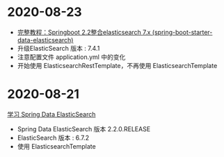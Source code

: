 # 2020-08-23
 * [完整教程：Springboot 2.2整合elasticsearch 7.x (spring-boot-starter-data-elasticsearch)](https://blog.csdn.net/chengyuqiang/article/details/102938266)
 * 升级ElasticSearch 版本 : 7.4.1
 * 注意配置文件 application.yml 中的变化
 * 开始使用 ElasticsearchRestTemplate，不再使用 ElasticsearchTemplate 

# 2020-08-21
[学习 Spring Data ElasticSearch](https://blog.csdn.net/qq_22211217/article/details/94998037)

* Spring Data ElasticSearch 版本 2.2.0.RELEASE
* ElasticSearch 版本 : 6.7.2
* 使用 ElasticsearchTemplate


